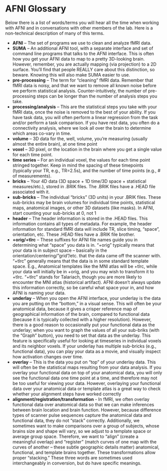 # AFNI Glossary

Below there is a list of words/terms you will hear all the time when working with AFNI and in conversations with other members of the lab. Here is a non-technical description of many of this terms.

- **AFNI** – The set of programs we use to clean and analyze fMRI data.
- **SUMA** – An additional AFNI tool, with a separate interface and set of command line programs that talks to the AFNI interface.  This is often how you get your AFNI data to map to a pretty 3D-looking brain.  However, remember, you are actually mapping (via projection) to a 2D surface. You’ll find that people REALLY care about this distinction, so beware. Knowing this will also make SUMA easier to use.  
- **pre-processing** – The term for “cleaning” fMRI data.  Remember that fMRI data is noisy, and that we want to remove all known noise before we perform statistical analysis.  Counter-intuitively, the number of pre-processing steps can be longer than the number of analysis steps you take.
- **processing/analysis** – This are the statistical steps you take with your fMRI data, once the noise is removed to the best of your ability.  If you have task data, you will often perform a linear regression from the task and/or perform a task comparison.  If you have rest data, you often do a connectivity analysis, where we look all over the brain to determine which areas co-vary in time.
- **volume** – 3D data for the, well, volume, you’re measuring (usually almost the entire brain), at one time point
- **voxel** – 3D pixel, or the location in the brain where you get a single value for each time point.
- **time series** – For an individual voxel, the values for each time point stringed together.  Keep in mind the spacing of these timepoints (typically your TR, e.g., TR=2.5s), and the number of time points (e.g., # of measurements).
- **bricks** – Your 4D data (3D space + 1D time/3D space + statistical measures/etc.), stored in .BRIK files. The .BRIK files have a .HEAD file associated with it.
- **sub-bricks** – The individual “bricks” (3D units) in your .BRIK files.  These sub-bricks may be brain volumes for individual time points, statistical maps, anatomical images, or other 3D datasets (like masks). In AFNI, start counting your sub-bricks at 0, not 1
- **header** – The header information is stored in the .HEAD files.  This information contains all types of metadata.  For example, the header information for standard fMRI data will include TR, slice timing, “space”, orientation, etc.  These .HEAD files have a .BRIK file brother.
- **+orig/+tlrc** – These suffixes for AFNI file names guide you in determining what “space” you data is in.  “+orig” typically means that your data is in subject space – basically in the orientation/centering/”grid”/etc. that the data came off the scanner with.  “+tlrc” generally means that the data is in some standard template space.  E.g., Anatomical templates like the MNI atlas will be +tlrc, while your data will initially be in +orig, and you may wish to transform it to +tlrc.  “+tlrc” stands for Talariach, though you are more likely to encounter the MNI atlas (historical artifact).   AFNI doesn’t always update this information correctly, so be careful what space your in, and how AFNI is naming your data.
- **underlay** – When you open the AFNI interface, your underlay is the data you are putting on the “bottom,” in a visual sense.  This will often be your anatomical data, because it gives a crisper reference map of geographical information of the brain, compared to functional data (because it is typically collected with a higher resolution).  However, there is a good reason to occasionally put your functional data as the underlay; when you want to graph the values of all your sub-briks (with the “Graph” button), you need to set that data as the underlay.  This feature is specifically useful for looking at timeseries in individual voxels and its neighbor voxels.  If your underlay has multiple sub-bricks (e.g., functional data), you can play your data as a movie, and visually inspect how activation changes over time.
- **overlay** – This is the data you put on “top” of your underlay data.  This will often be the statistical maps resulting from your data analysis.  If you overlay your functional data on top of your anatomical data, you will only see the functional data one time point at a time, and therefore may not be too useful for viewing your data.  However, overlaying your functional data over your anatomical data or template atlas is a great way to check whether your alignment steps have worked correctly
- **alignment/registration/transformation** - In fMRI, we often overlay functional data over anatomical data so that we can make inferences between brain location and brain function. However, because difference types of scanner pulse sequences capture the anatomical data and functional data, they do not “stack” correctly.  Additionally, we sometimes want to make comparisons over a group of subjects, whose brains size and shape will vary, so we adjust to a template space or average group space.  Therefore, we want to “align” (create a meaningful overlap) and “register” (match curves of one map with the curves of another – these subtle geographic details matter) anatomical, functional, and template brains together.  These transformations allow proper “stacking.” These three words are sometimes used interchangeably in conversion, but do have specific meanings.
